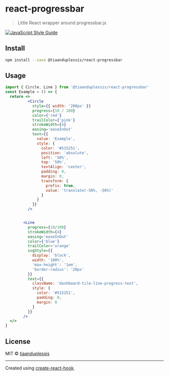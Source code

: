 # react-progressbar

> Little React wrapper around progressbar.js

[![JavaScript Style Guide](https://img.shields.io/badge/code_style-standard-brightgreen.svg)](https://standardjs.com)

## Install

```bash
npm install --save @tiaanduplessis/react-progressbar
```

## Usage

```jsx
import { Circle, Line } from '@tiaanduplessis/react-progressbar'
const Example = () => {
  return <>
          <Circle
            style={{ width: '200px' }}
            progress={10 / 100}
            color={'red'}
            trailColor={'pink'}
            strokeWidth={4}
            easing='easeInOut'
            text={{
              value: 'Example',
              style: {
                color: '#515251',
                position: 'absolute',
                left: '50%',
                top: '50%',
                textAlign: 'center',
                padding: 0,
                margin: 0,
                transform: {
                  prefix: true,
                  value: 'translate(-50%, -50%)'
                }
              }
            }}
          />


        <Line
          progress={10/100}
          strokeWidth={4}
          easing='easeInOut'
          color={'blue'}
          trailColor='orange'
          svgStyle={{
            display: 'block',
            width: '100%',
            'max-height': '1em',
            'border-radius': '20px'
          }}
          text={{
            className: 'dashboard-tile-line-progress-text',
            style: {
              color: '#515251',
              padding: 0,
              margin: 0
            }
          }}
        />
  </>
}


```

## License

MIT © [tiaanduplessis](https://github.com/tiaanduplessis)

---

Created using [create-react-hook](https://github.com/hermanya/create-react-hook).
